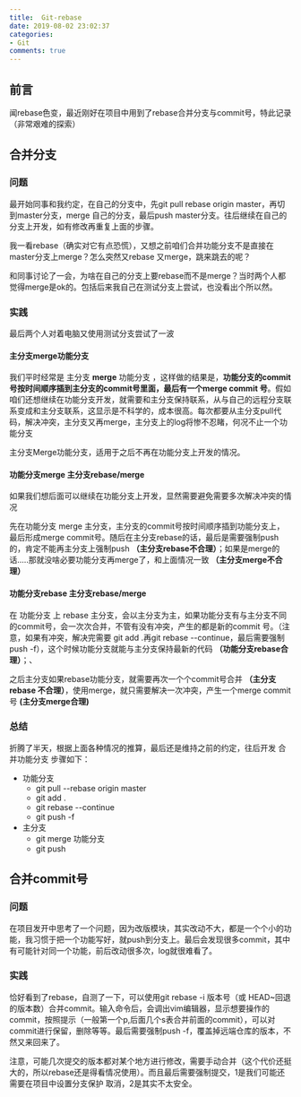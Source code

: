 ```yaml
---
title:  Git-rebase
date: 2019-08-02 23:02:37
categories:
- Git
comments: true
---
```


## 前言
闻rebase色变，最近刚好在项目中用到了rebase合并分支与commit号，特此记录（非常艰难的探索）

<!-- more -->

## 合并分支

### 问题

最开始同事和我约定，在自己的分支中，先git pull rebase origin master，再切到master分支，merge 自己的分支，最后push master分支。往后继续在自己的分支上开发，如有修改再重复上面的步骤。

我一看rebase（确实对它有点恐慌），又想之前咱们合并功能分支不是直接在master分支上merge？怎么突然又rebase 又merge，跳来跳去的呢？

和同事讨论了一会，为啥在自己的分支上要rebase而不是merge？当时两个人都觉得merge是ok的。包括后来我自己在测试分支上尝试，也没看出个所以然。

### 实践
最后两个人对着电脑又使用测试分支尝试了一波

#### 主分支merge功能分支
我们平时经常是 主分支 **merge** 功能分支 ，这样做的结果是，**功能分支的commit号按时间顺序插到主分支的commit号里面，最后有一个merge commit 号**。假如咱们还想继续在功能分支开发，就需要和主分支保持联系，从与自己的远程分支联系变成和主分支联系，这显示是不科学的，成本很高。每次都要从主分支pull代码，解决冲突，主分支又再merge，主分支上的log将惨不忍睹，何况不止一个功能分支

主分支Merge功能分支，适用于之后不再在功能分支上开发的情况。


#### 功能分支merge 主分支rebase/merge
如果我们想后面可以继续在功能分支上开发，显然需要避免需要多次解决冲突的情况

先在功能分支 merge 主分支，主分支的commit号按时间顺序插到功能分支上，最后形成merge commit号。随后在主分支rebase的话，最后是需要强制push的，肯定不能再主分支上强制push **（主分支rebase不合理）**；如果是merge的话.....那就没啥必要功能分支再merge了，和上面情况一致 **（主分支merge不合理）**

#### 功能分支rebase 主分支rebase/merge

在 功能分支 上 rebase 主分支，会以主分支为主，如果功能分支有与主分支不同的commit号，会一次次合并，不管有没有冲突，产生的都是新的commit 号。（注意，如果有冲突，解决完需要 git add .再git rebase --continue，最后需要强制push -f），这个时候功能分支就能与主分支保持最新的代码 **（功能分支rebase合理）**；、

之后主分支如果rebase功能分支，就需要再次一个个commit号合并 **（主分支rebase 不合理）**，使用merge，就只需要解决一次冲突，产生一个merge commit号 **(主分支merge合理)**

### 总结
折腾了半天，根据上面各种情况的推算，最后还是维持之前的约定，往后开发 合并功能分支 步骤如下：

- 功能分支
    - git pull --rebase origin master
    - git add .
    - git rebase --continue
    - git push -f
- 主分支
    - git merge 功能分支
    - git push



## 合并commit号

### 问题
在项目发开中思考了一个问题，因为改版模块，其实改动不大，都是一个个小的功能，我习惯于把一个功能写好，就push到分支上。最后会发现很多commit，其中有可能针对同一个功能，前后改动很多次，log就很难看了。

### 实践

恰好看到了rebase，自测了一下，可以使用git rebase -i 版本号（或 HEAD~回退的版本数）合并commit。输入命令后，会调出vim编辑器，显示想要操作的commit，按照提示（一般第一个p,后面几个s表合并前面的commit），可以对commit进行保留，删除等等。最后需要强制push -f，覆盖掉远端仓库的版本，不然又来回来了。

注意，可能几次提交的版本都对某个地方进行修改，需要手动合并（这个代价还挺大的，所以rebase还是得看情况使用）。而且最后需要强制提交，1是我们可能还需要在项目中设置分支保护 取消，2是其实不太安全。